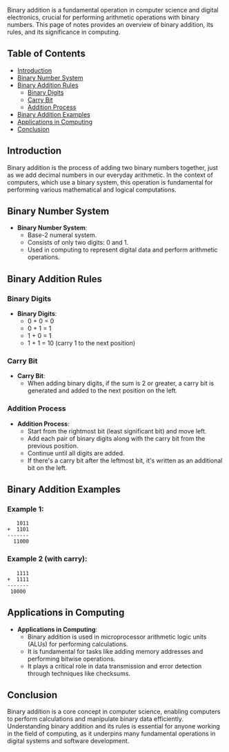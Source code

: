Binary addition is a fundamental operation in computer science and digital electronics, crucial for performing arithmetic operations with binary numbers. This page of notes provides an overview of binary addition, its rules, and its significance in computing.

## Table of Contents
- [Introduction](#introduction)
- [Binary Number System](#binary-number-system)
- [Binary Addition Rules](#binary-addition-rules)
  - [Binary Digits](#binary-digits)
  - [Carry Bit](#carry-bit)
  - [Addition Process](#addition-process)
- [Binary Addition Examples](#binary-addition-examples)
- [Applications in Computing](#applications-in-computing)
- [Conclusion](#conclusion)

## Introduction

Binary addition is the process of adding two binary numbers together, just as we add decimal numbers in our everyday arithmetic. In the context of computers, which use a binary system, this operation is fundamental for performing various mathematical and logical computations.

## Binary Number System

- **Binary Number System**:
  - Base-2 numeral system.
  - Consists of only two digits: 0 and 1.
  - Used in computing to represent digital data and perform arithmetic operations.

## Binary Addition Rules

### Binary Digits

- **Binary Digits**:
  - 0 + 0 = 0
  - 0 + 1 = 1
  - 1 + 0 = 1
  - 1 + 1 = 10 (carry 1 to the next position)

### Carry Bit

- **Carry Bit**:
  - When adding binary digits, if the sum is 2 or greater, a carry bit is generated and added to the next position on the left.

### Addition Process

- **Addition Process**:
  - Start from the rightmost bit (least significant bit) and move left.
  - Add each pair of binary digits along with the carry bit from the previous position.
  - Continue until all digits are added.
  - If there's a carry bit after the leftmost bit, it's written as an additional bit on the left.

## Binary Addition Examples

### Example 1:
```
   1011
+  1101
-------
  11000
```

### Example 2 (with carry):
```
   1111
+  1111
-------
 10000
```

## Applications in Computing

- **Applications in Computing**:
  - Binary addition is used in microprocessor arithmetic logic units (ALUs) for performing calculations.
  - It is fundamental for tasks like adding memory addresses and performing bitwise operations.
  - It plays a critical role in data transmission and error detection through techniques like checksums.

## Conclusion

Binary addition is a core concept in computer science, enabling computers to perform calculations and manipulate binary data efficiently. Understanding binary addition and its rules is essential for anyone working in the field of computing, as it underpins many fundamental operations in digital systems and software development.